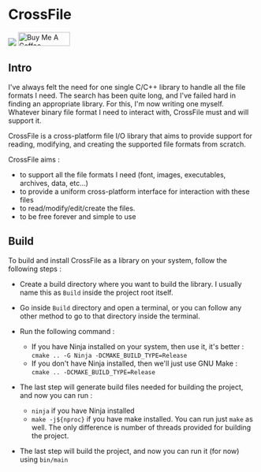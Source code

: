 # CrossFile

[![](https://img.shields.io/badge/Discord-7289DA?style=for-the-badge&logo=discord&logoColor=white)](https://discord.gg/https://discord.gg/J9b45jbAdH)
<a href="https://www.buymeacoffee.com/brightprogrammer" target="_blank"><img src="https://cdn.buymeacoffee.com/buttons/default-orange.png" alt="Buy Me A Coffee" height="28" width="105"></a>

## Intro

I've always felt the need for one single C/C++ library to handle all the file formats
I need. The search has been quite long, and I've failed hard in finding an appropriate
library. For this, I'm now writing one myself. Whatever binary file format I need to
interact with, CrossFile must and will support it.

CrossFile is a cross-platform file I/O library that aims to provide support for
reading, modifying, and creating the supported file formats from scratch.

CrossFile aims :

- to support all the file formats I need (font, images, executables, archives,
  data, etc...)
- to provide a uniform cross-platform interface for interaction with these files
- to read/modify/edit/create the files.
- to be free forever and simple to use

## Build

To build and install CrossFile as a library on your system, follow the following steps :

- Create a build directory where you want to build the library. I usually name this as
  `Build` inside the project root itself.
- Go inside `Build` directory and open a terminal, or you can follow any other method
  to go to that directory inside the terminal.
- Run the following command :

   - If you have Ninja installed on your system, then use it, it's better :
     `cmake .. -G Ninja -DCMAKE_BUILD_TYPE=Release`
   - If you don't have Ninja installed, then we'll just use GNU Make :
     `cmake .. -DCMAKE_BUILD_TYPE=Release`

- The last step will generate build files needed for building the project, and now you can run :

   - `ninja` if you have Ninja installed
   - `make -j${nproc}` if you have make installed. You can run just `make` as well.
     The only difference is number of threads provided for building the project.

- The last step will build the project, and now you can run it (for now) using `bin/main`
